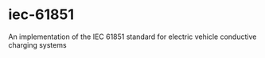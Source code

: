 # iec-61851
An implementation of the IEC 61851 standard for electric vehicle conductive charging systems
